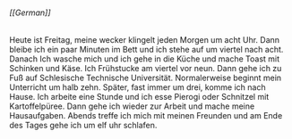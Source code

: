 ###### [[German]]
Heute ist Freitag, meine wecker klingelt jeden Morgen um acht Uhr. Dann bleibe ich ein paar Minuten im Bett und ich stehe auf um viertel nach acht. Danach Ich wasche mich und ich gehe in die Küche und mache Toast mit Schinken und Käse. Ich Frühstucke am viertel vor neun. Dann gehe ich zu Fuß auf Schlesische Technische Universität. Normalerweise beginnt mein Unterricht um halb zehn. Später, fast immer um drei, komme ich nach Hause. Ich arbeite eine Stunde und ich esse Pierogi oder  Schnitzel mit Kartoffelpüree. Dann gehe ich wieder zur Arbeit und mache meine Hausaufgaben. Abends treffe ich mich mit meinen Freunden und am Ende des Tages gehe ich um elf uhr schlafen. 
